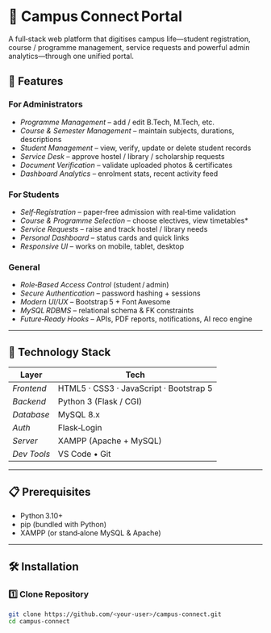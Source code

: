 # 🏫 Campus Connect Portal

A full‑stack web platform that digitises campus life—student registration, course / programme management, service requests and powerful admin analytics—through one unified portal.


## 🌟 Features

### For Administrators
- *Programme Management* – add / edit B.Tech, M.Tech, etc.  
- *Course & Semester Management* – maintain subjects, durations, descriptions  
- *Student Management* – view, verify, update or delete student records  
- *Service Desk* – approve hostel / library / scholarship requests  
- *Document Verification* – validate uploaded photos & certificates  
- *Dashboard Analytics* – enrolment stats, recent activity feed  

### For Students
- *Self‑Registration* – paper‑free admission with real‑time validation  
- *Course & Programme Selection* – choose electives, view timetables*  
- *Service Requests* – raise and track hostel / library needs  
- *Personal Dashboard* – status cards and quick links  
- *Responsive UI* – works on mobile, tablet, desktop  

### General
- *Role‑Based Access Control* (student / admin)  
- *Secure Authentication* – password hashing + sessions  
- *Modern UI/UX* – Bootstrap 5 + Font Awesome  
- *MySQL RDBMS* – relational schema & FK constraints  
- *Future‑Ready Hooks* – APIs, PDF reports, notifications, AI reco engine  

---

## 🚀 Technology Stack

| Layer      | Tech                                                |
|------------|-----------------------------------------------------|
| *Frontend* | HTML5 · CSS3 · JavaScript · Bootstrap 5            |
| *Backend*  | Python 3 (Flask / CGI)                             |
| *Database* | MySQL 8.x                                          |
| *Auth*     | Flask‑Login                                        |
| *Server*   | XAMPP (Apache + MySQL)                             |
| *Dev Tools*| VS Code • Git                                      |

---

## 📋 Prerequisites
* Python 3.10+  
* pip (bundled with Python)  
* XAMPP (or stand‑alone MySQL & Apache)  

---

## 🛠 Installation

### 1️⃣ Clone Repository
```bash
git clone https://github.com/<your‑user>/campus‑connect.git
cd campus‑connect
